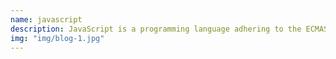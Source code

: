 ```yaml
---
name: javascript
description: JavaScript is a programming language adhering to the ECMAScript spec.
img: "img/blog-1.jpg"
---
```

